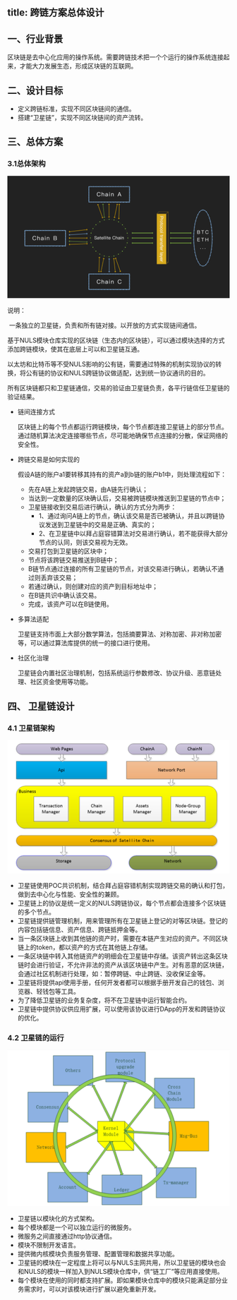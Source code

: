 title: 跨链方案总体设计
---

## 一、行业背景

区块链是去中心化应用的操作系统。需要跨链技术把一个个运行的操作系统连接起来，才能大力发展生态，形成区块链的互联网。

## 二、设计目标

* 定义跨链标准，实现不同区块链间的通信。
* 搭建“卫星链”，实现不同区块链间的资产流转。

## 三、总体方案

### 3.1总体架构

![design](./image/3.1.png)

说明：

​	一条独立的卫星链，负责和所有链对接。以开放的方式实现链间通信。

​	基于NULS模块仓库实现的区块链（生态内的区块链），可以通过模块选择的方式添加跨链模块，使其在底层上可以和卫星链互通。

​	以太坊和比特币等不受NULS影响的公有链，需要通过特殊的机制实现协议的转换，将公有链的协议和NULS跨链协议做适配，达到统一协议通讯的目的。

​	所有区块链都只和卫星链通信，交易的验证由卫星链负责，各平行链信任卫星链的验证结果。

* 链间连接方式

  区块链上的每个节点都运行跨链模块，每个节点都连接卫星链上的部分节点。通过随机算法决定连接哪些节点，尽可能地确保节点连接的分散，保证网络的安全性。

* 跨链交易是如何实现的

  假设A链的账户a1要转移其持有的资产a到b链的账户b1中，则处理流程如下：

  * 先在A链上发起跨链交易，由A链先行确认；
  * 当达到一定数量的区块确认后，交易被跨链模块推送到卫星链的节点中；
  * 卫星链接收到交易后进行确认，确认的方式分为两步：
    * 1、通过询问A链上的节点，确认该交易是否已被确认，并且以跨链协议发送到卫星链中的交易是正确、真实的；
    * 2、在卫星链中以拜占庭容错算法对交易进行确认，若不能获得大部分节点的认同，则该交易视为无效。
  * 交易打包到卫星链的区块中；
  * 节点将该跨链交易推送到B链中；
  * B链节点通过连接的所有卫星链的节点，对该交易进行确认，若确认不通过则丢弃该交易；
  * 若通过确认，则创建对应的资产到目标地址中；
  * 在B链共识中确认该交易。
  * 完成，该资产可以在B链使用。

* 多算法适配

  卫星链支持市面上大部分数学算法，包括摘要算法、对称加密、非对称加密等，可以通过算法库提供的统一的接口进行使用。

* 社区化治理

  卫星链会内置社区治理机制，包括系统运行参数修改、协议升级、恶意链处理、社区资金使用等功能。



## 四、 卫星链设计

###  4.1 卫星链架构

 ![layer](./image/4.1.jpg)

* 卫星链使用POC共识机制，结合拜占庭容错机制实现跨链交易的确认和打包，做到去中心化与性能、安全性的兼顾。
* 卫星链上的协议是统一定义的NULS跨链协议，每个节点都会连接多个区块链的多个节点。
* 卫星链提供链管理机制，用来管理所有在卫星链上登记的对等区块链。登记的内容包括链信息、资产信息、跨链抵押金等。
* 当一条区块链上收到其他链的资产时，需要在本链产生对应的资产。不同区块链上的token，都以资产的方式在其他链上存储。
* 一条区块链中转入其他链资产的明细会在卫星链中存储。该资产转出这条区块链时会进行验证，不允许非法的资产从该区块链中产生。对有恶意的区块链，会通过社区机制进行处理，如：暂停跨链、中止跨链、没收保证金等。
* 卫星链将提供api使用手册，任何开发者都可以根据手册开发自己的钱包、浏览器、轻钱包等工具。
* 为了降低卫星链的业务复杂度，将不在卫星链中运行智能合约。
* 卫星链中提供协议供应用扩展，可以使用该协议进行DApp的开发和跨链协议的优化。

### 4.2 卫星链的运行

![](./image/4.2.png)

* 卫星链以模块化的方式架构。
* 每个模块都是一个可以独立运行的微服务。
* 微服务之间直接通过http协议通信。
* 模块不限制开发语言。
* 提供微内核模块负责服务管理、配置管理和数据共享功能。
* 卫星链的模块在一定程度上将可以与NULS主网共用，所以卫星链的模块也会和NULS的模块一样加入到NULS模块仓库中，供“链工厂”等应用直接使用。
* 每个模块在使用的同时都支持扩展。即如果模块仓库中的模块只能满足部分业务需求时，可以对该模块进行扩展以避免重新开发。
